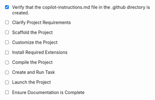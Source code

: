 <!-- Use this file to provide workspace-specific custom instructions to Copilot. For more details, visit https://code.visualstudio.com/docs/copilot/copilot-customization#_use-a-githubcopilotinstructionsmd-file -->

-   [x] Verify that the copilot-instructions.md file in the .github directory is created.

-   [ ] Clarify Project Requirements

-   [ ] Scaffold the Project

-   [ ] Customize the Project

-   [ ] Install Required Extensions

-   [ ] Compile the Project

-   [ ] Create and Run Task

-   [ ] Launch the Project

-   [ ] Ensure Documentation is Complete
